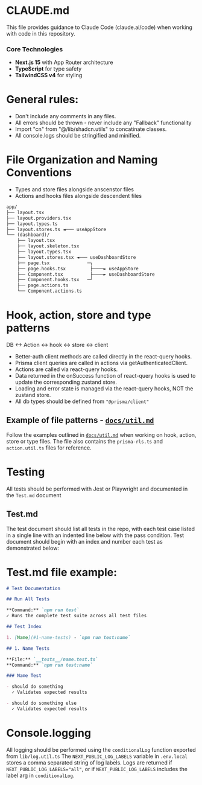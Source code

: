 # CLAUDE.md

This file provides guidance to Claude Code (claude.ai/code) when working with code in this repository.

### Core Technologies

- **Next.js 15** with App Router architecture
- **TypeScript** for type safety
- **TailwindCSS v4** for styling

# General rules:

- Don't include any comments in any files.
- All errors should be thrown - never include any "Fallback" functionality
- Import "cn" from "@/lib/shadcn.utils" to concatinate classes.
- All console.logs should be stringified and minified.

# File Organization and Naming Conventions

- Types and store files alongside anscenstor files
- Actions and hooks files alongside descendent files

```txt
app/
├── layout.tsx
├── layout.providers.tsx
├── layout.types.ts
├── layout.stores.ts ◄─── useAppStore
└── (dashboard)/
    ├── layout.tsx
    ├── layout.skeleton.tsx
    ├── layout.types.tsx
    ├── layout.stores.tsx ◄─── useDashboardStore
    ├── page.tsx              ─┐
    ├── page.hooks.tsx         ├────► useAppStore
    ├── Component.tsx          ├────► useDashboardStore
    ├── Component.hooks.tsx   ─┘
    ├── page.actions.ts
    └── Component.actions.ts
```

# Hook, action, store and type patterns

DB <-> Action <-> hook <-> store <-> client

- Better-auth client methods are called directly in the react-query hooks.
- Prisma client queries are called in actions via getAuthenticatedClient.
- Actions are called via react-query hooks.
- Data returned in the onSuccess function of react-query hooks is used to update the corresponding zustand store.
- Loading and error state is managed via the react-query hooks, NOT the zustand store.
- All db types should be defined from `"@prisma/client"`

## Example of file patterns - [`docs/util.md`](docs/util.md)

Follow the examples outlined in [`docs/util.md`](docs/util.md) when working on hook, action, store or type files. The file also contains the `prisma-rls.ts` and `action.util.ts` files for reference.

# Testing

All tests should be performed with Jest or Playwright and documented in the `Test.md` document

## Test.md

The test document should list all tests in the repo, with each test case listed in a single line with an indented line below with the pass condition.
Test document should begin with an index and number each test as demonstrated below:

# Test.md file example:

```md
# Test Documentation

## Run All Tests

**Command:** `npm run test`
✓ Runs the complete test suite across all test files

## Test Index

1. [Name](#1-name-tests) - `npm run test:name`

## 1. Name Tests

**File:** `__tests__/name.test.ts`
**Command:** `npm run test:name`

### Name Test

- should do something
  ✓ Validates expected results

- should do something else
  ✓ Validates expected results
```

# Console.logging

All logging should be performed using the `conditionalLog` function exported from `lib/log.util.ts`
The `NEXT_PUBLIC_LOG_LABELS` variable in `.env.local` stores a comma separated string of log labels. Logs are returned if `NEXT_PUBLIC_LOG_LABELS="all"`, or if `NEXT_PUBLIC_LOG_LABELS` includes the label arg in `conditionalLog`.
